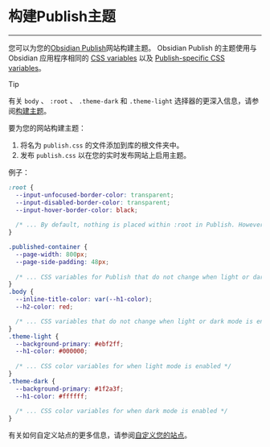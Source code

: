 # 构建Publish主题
---
您可以为您的[Obsidian Publish](https://help.obsidian.md/Obsidian+Publish/Introduction+to+Obsidian+Publish)网站构建主题。 Obsidian Publish 的主题使用与 Obsidian 应用程序相同的 [CSS variables](https://docs.obsidian.md/Reference/CSS+variables/CSS+variables) 以及 [Publish-specific CSS variables](https://docs.obsidian.md/Reference/CSS+variables/CSS+variables#Obsidian%20Publish)。


> [!tip] 
> 
> 有关 `body` 、 `:root` 、 `.theme-dark` 和 `.theme-light` 选择器的更深入信息，请参阅[构建主题](../app-themes/build-a-theme.md)。

要为您的网站构建主题：

1. 将名为 `publish.css` 的文件添加到库的根文件夹中。
2. 发布 `publish.css` 以在您的实时发布网站上启用主题。

例子：

```css
:root {
  --input-unfocused-border-color: transparent;
  --input-disabled-border-color: transparent;
  --input-hover-border-color: black;
  
  /* ... By default, nothing is placed within :root in Publish. However, CSS variables here are considered global, and accessible to all sub-elements such as body and .theme-light. */
}

.published-container {
  --page-width: 800px;
  --page-side-padding: 48px;
  
  /* ... CSS variables for Publish that do not change when light or dark mode is enabled. They sometimes link to color variables in .theme-light or .theme-dark */
}
.body {
  --inline-title-color: var(--h1-color);
  --h2-color: red;

  /* ... CSS variables that do not change when light or dark mode is enabled. They sometimes link to color variables in .theme-light or .theme-dark */
}
.theme-light {
  --background-primary: #ebf2ff;
  --h1-color: #000000;
  
  /* ... CSS color variables for when light mode is enabled */
}
.theme-dark {
  --background-primary: #1f2a3f;
  --h1-color: #ffffff;
  
  /* ... CSS color variables for when dark mode is enabled */
}
```

有关如何自定义站点的更多信息，请参阅[自定义您的站点](https://help.obsidian.md/Obsidian+Publish/Customize+your+site)。